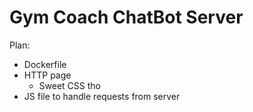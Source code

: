 # Gym Coach ChatBot Server
Plan:
- Dockerfile
- HTTP page
  - Sweet CSS tho
- JS file to handle requests from server
